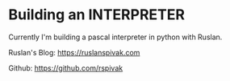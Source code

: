 # Building an INTERPRETER

Currently I'm building a pascal interpreter in python with Ruslan.

Ruslan's Blog: https://ruslanspivak.com

Github: https://github.com/rspivak
